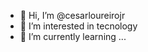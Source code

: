 - 👋 Hi, I’m @cesarloureirojr
- 👀 I’m interested in tecnology
- 🌱 I’m currently learning ...

<!---
cesarloureirojr/cesarloureirojr is a ✨ special ✨ repository because its `README.md` (this file) appears on your GitHub profile.
You can click the Preview link to take a look at your changes.
--->
